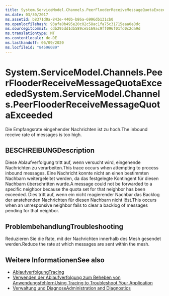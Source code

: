 ```yaml
---
title: System.ServiceModel.Channels.PeerFlooderReceiveMessageQuotaExceeded
ms.date: 03/30/2017
ms.assetid: b8371d0a-843e-440b-b86a-6996db131cb0
ms.openlocfilehash: 93afa0b495e20c02c58ac1fa75c31715eaa0e8dc
ms.sourcegitcommit: cdb295dd1db589ce5169ac9ff096f01fd0c2da9d
ms.translationtype: MT
ms.contentlocale: de-DE
ms.lasthandoff: 06/09/2020
ms.locfileid: "84596089"
---
```

# <a name="systemservicemodelchannelspeerflooderreceivemessagequotaexceeded"></a><span data-ttu-id="5423f-102">System.ServiceModel.Channels.PeerFlooderReceiveMessageQuotaExceeded</span><span class="sxs-lookup"><span data-stu-id="5423f-102">System.ServiceModel.Channels.PeerFlooderReceiveMessageQuotaExceeded</span></span>
<span data-ttu-id="5423f-103">Die Empfangsrate eingehender Nachrichten ist zu hoch.</span><span class="sxs-lookup"><span data-stu-id="5423f-103">The inbound receive rate of messages is too high.</span></span>  
  
## <a name="description"></a><span data-ttu-id="5423f-104">BESCHREIBUNG</span><span class="sxs-lookup"><span data-stu-id="5423f-104">Description</span></span>  
 <span data-ttu-id="5423f-105">Diese Ablaufverfolgung tritt auf, wenn versucht wird, eingehende Nachrichten zu verarbeiten.</span><span class="sxs-lookup"><span data-stu-id="5423f-105">This trace occurs when attempting to process inbound messages.</span></span> <span data-ttu-id="5423f-106">Eine Nachricht konnte nicht an einen bestimmten Nachbarn weitergeleitet werden, da das festgelegte Kontingent für diesen Nachbarn überschritten wurde.</span><span class="sxs-lookup"><span data-stu-id="5423f-106">A message could not be forwarded to a specific neighbor because the quota set for that neighbor has been exceeded.</span></span> <span data-ttu-id="5423f-107">Dies tritt auf, wenn ein nicht reagierender Nachbar das Backlog der anstehenden Nachrichten für diesen Nachbarn nicht löst.</span><span class="sxs-lookup"><span data-stu-id="5423f-107">This occurs when an unresponsive neighbor fails to clear a backlog of messages pending for that neighbor.</span></span>  
  
## <a name="troubleshooting"></a><span data-ttu-id="5423f-108">Problembehandlung</span><span class="sxs-lookup"><span data-stu-id="5423f-108">Troubleshooting</span></span>  
 <span data-ttu-id="5423f-109">Reduzieren Sie die Rate, mit der Nachrichten innerhalb des Mesh gesendet werden.</span><span class="sxs-lookup"><span data-stu-id="5423f-109">Reduce the rate at which messages are sent within the mesh.</span></span>  
  
## <a name="see-also"></a><span data-ttu-id="5423f-110">Weitere Informationen</span><span class="sxs-lookup"><span data-stu-id="5423f-110">See also</span></span>

- [<span data-ttu-id="5423f-111">Ablaufverfolgung</span><span class="sxs-lookup"><span data-stu-id="5423f-111">Tracing</span></span>](index.md)
- [<span data-ttu-id="5423f-112">Verwenden der Ablaufverfolgung zum Beheben von Anwendungsfehlern</span><span class="sxs-lookup"><span data-stu-id="5423f-112">Using Tracing to Troubleshoot Your Application</span></span>](using-tracing-to-troubleshoot-your-application.md)
- [<span data-ttu-id="5423f-113">Verwaltung und Diagnose</span><span class="sxs-lookup"><span data-stu-id="5423f-113">Administration and Diagnostics</span></span>](../index.md)
